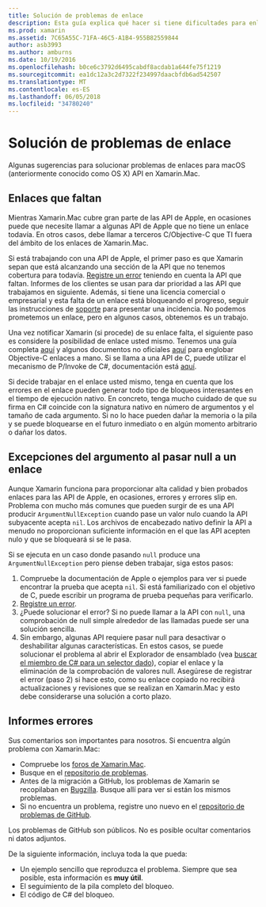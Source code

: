 ```yaml
---
title: Solución de problemas de enlace
description: Esta guía explica qué hacer si tiene dificultades para enlazar una biblioteca de C de objetivo. En concreto, se trata de los enlaces que faltan, las excepciones del argumento cuando se pasa null a un enlace y errores.
ms.prod: xamarin
ms.assetid: 7C65A55C-71FA-46C5-A1B4-955B82559844
author: asb3993
ms.author: amburns
ms.date: 10/19/2016
ms.openlocfilehash: b0ce6c3792d6495cabdf8acdab1a644fe75f1219
ms.sourcegitcommit: ea1dc12a3c2d7322f234997daacbfdb6ad542507
ms.translationtype: MT
ms.contentlocale: es-ES
ms.lasthandoff: 06/05/2018
ms.locfileid: "34780240"
---
```

# <a name="binding-troubleshooting"></a>Solución de problemas de enlace

Algunas sugerencias para solucionar problemas de enlaces para macOS (anteriormente conocido como OS X) API en Xamarin.Mac.

## <a name="missing-bindings"></a>Enlaces que faltan

Mientras Xamarin.Mac cubre gran parte de las API de Apple, en ocasiones puede que necesite llamar a algunas API de Apple que no tiene un enlace todavía. En otros casos, debe llamar a terceros C/Objective-C que TI fuera del ámbito de los enlaces de Xamarin.Mac.

Si está trabajando con una API de Apple, el primer paso es que Xamarin sepan que está alcanzando una sección de la API que no tenemos cobertura para todavía. [Registre un error](#reporting-bugs) teniendo en cuenta la API que faltan. Informes de los clientes se usan para dar prioridad a las API que trabajamos en siguiente. Además, si tiene una licencia comercial o empresarial y esta falta de un enlace está bloqueando el progreso, seguir las instrucciones de [soporte](http://xamarin.com/support) para presentar una incidencia. No podemos prometemos un enlace, pero en algunos casos, obtenemos es un trabajo.

Una vez notificar Xamarin (si procede) de su enlace falta, el siguiente paso es considere la posibilidad de enlace usted mismo. Tenemos una guía completa [aquí](~/cross-platform/macios/binding/overview.md) y algunos documentos no oficiales [aquí](http://brendanzagaeski.appspot.com/xamarin/0002.html) para englobar Objective-C enlaces a mano. Si se llama a una API de C, puede utilizar el mecanismo de P/Invoke de C#, documentación está [aquí](http://www.mono-project.com/docs/advanced/pinvoke/).

Si decide trabajar en el enlace usted mismo, tenga en cuenta que los errores en el enlace pueden generar todo tipo de bloqueos interesantes en el tiempo de ejecución nativo. En concreto, tenga mucho cuidado de que su firma en C# coincide con la signatura nativo en número de argumentos y el tamaño de cada argumento. Si no lo hace pueden dañar la memoria o la pila y se puede bloquearse en el futuro inmediato o en algún momento arbitrario o dañar los datos.

## <a name="argument-exceptions-when-passing-null-to-a-binding"></a>Excepciones del argumento al pasar null a un enlace

Aunque Xamarin funciona para proporcionar alta calidad y bien probados enlaces para las API de Apple, en ocasiones, errores y errores slip en. Problema con mucho más comunes que pueden surgir de es una API producir `ArgumentNullException` cuando pase un valor nulo cuando la API subyacente acepta `nil`. Los archivos de encabezado nativo definir la API a menudo no proporcionan suficiente información en el que las API acepten nulo y que se bloqueará si se le pasa.

Si se ejecuta en un caso donde pasando `null` produce una `ArgumentNullException` pero piense deben trabajar, siga estos pasos:

1. Compruebe la documentación de Apple o ejemplos para ver si puede encontrar la prueba que acepta `nil`. Si está familiarizado con el objetivo de C, puede escribir un programa de prueba pequeñas para verificarlo.
2. [Registre un error](#reporting-bugs).
3. ¿Puede solucionar el error? Si no puede llamar a la API con `null`, una comprobación de null simple alrededor de las llamadas puede ser una solución sencilla.
4. Sin embargo, algunas API requiere pasar null para desactivar o deshabilitar algunas características. En estos casos, se puede solucionar el problema al abrir el Explorador de ensamblado (vea [buscar el miembro de C# para un selector dado](~/mac/app-fundamentals/mac-apis.md#finding_selector)), copiar el enlace y la eliminación de la comprobación de valores null. Asegúrese de registrar el error (paso 2) si hace esto, como su enlace copiado no recibirá actualizaciones y revisiones que se realizan en Xamarin.Mac y esto debe considerarse una solución a corto plazo.

<a name="reporting-bugs"/>

## <a name="reporting-bugs"></a>Informes errores

Sus comentarios son importantes para nosotros. Si encuentra algún problema con Xamarin.Mac:

- Compruebe los [foros de Xamarin.Mac](https://forums.xamarin.com/categories/mac).
- Busque en el [repositorio de problemas](https://github.com/xamarin/xamarin-macios/issues). 
- Antes de la migración a GitHub, los problemas de Xamarin se recopilaban en [Bugzilla](https://bugzilla.xamarin.com/describecomponents.cgi). Busque allí para ver si están los mismos problemas.
- Si no encuentra un problema, registre uno nuevo en el [repositorio de problemas de GitHub](https://github.com/xamarin/xamarin-macios/issues/new).

Los problemas de GitHub son públicos. No es posible ocultar comentarios ni datos adjuntos. 

De la siguiente información, incluya toda la que pueda:

- Un ejemplo sencillo que reproduzca el problema. Siempre que sea posible, esta información es **muy útil**. 
- El seguimiento de la pila completo del bloqueo.
- El código de C# del bloqueo. 

